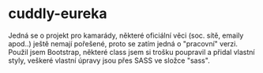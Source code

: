 # cuddly-eureka
Jedná se o projekt pro kamarády, některé oficiální věci (soc. sítě, emaily apod..) ještě nemají pořešené, proto se zatím jedná o "pracovní" verzi.
Použil jsem Bootstrap, některé class jsem si trošku poupravil a přidal vlastní styly, veškeré vlastní úpravy jsou přes SASS ve složce "sass".
